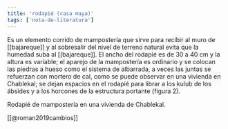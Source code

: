 ```yaml
---
title: 'rodapié (casa maya)'
tags: ['nota-de-literatura']
---
```

Es un elemento corrido de mampostería que sirve para recibir al muro de [[bajareque]] y al sobresalir del nivel de terreno natural evita que la humedad suba al [[bajareque]]. El ancho del rodapié es de 30 a 40 cm y la altura es variable; el aparejo de la mampostería es ordinario y se colocan las piedras a hueso como el sistema de albarrada, a veces las juntas se refuerzan con mortero de cal, como se puede observar en una vivienda en Chablekal; se dejan espacios en el rodapié para librar a los kulub de los ábsides y a los horcones de la estructura portante (figura 2).

Rodapié de mampostería en una vivienda de Chablekal.

[[@roman2019cambios]]